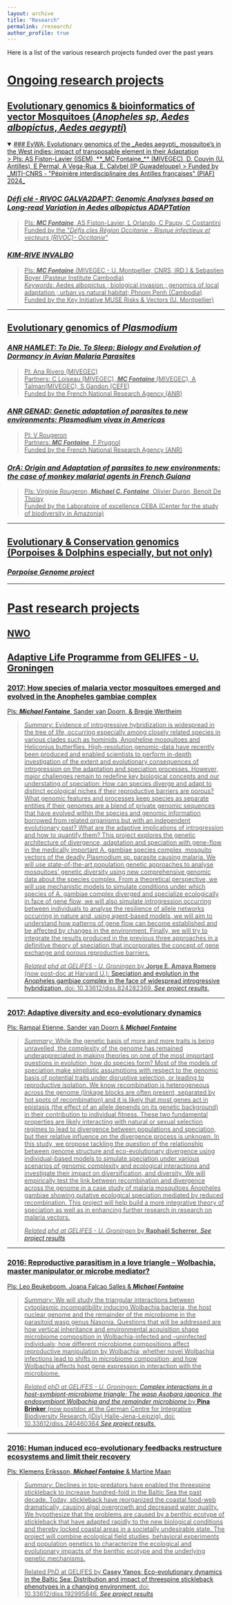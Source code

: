 ```yaml
---
layout: archive
title: "Research"
permalink: /research/
author_profile: true
---
```


Here is a list of the various research projects funded over the past years

# <u>Ongoing research projects

## Evolutionary genomics & bioinformatics of vector Mosquitoes (_Anopheles sp_, _Aedes albopictus_, _Aedes aegypti_)

<details open> 
    <summary>
    ### EyWA: Evolutionary genomics of the _Aedes aegypti_ mosquitoe’s in the West indies: impact of transposable element in their Adaptation
    </summary>
> PIs: AS Fiston-Lavier (ISEM), **_MC Fontaine_** (MIVEGEC), D. Couvin (U. Antilles), E Permal, A Vega-Rua, E. Calvbel (IP Guwadeloupe)  
> Funded by _MITI-CNRS - "Pépinière interdisciplinaire des Antilles françaises" (PIAF) 2024_
</details>

### **_Défi clé - RIVOC _GALVA2DAPT_: Genomic Analyses based on Long-read Variation in _Aedes albopictus_ ADAPTation_**
> PIs: **_MC Fontaine_**, AS Fiston-Lavier, L Orlando, C Paupy, C Costantini  
> Funded by the "_Défis cles Région Occitanie - Risque infectieux et vecteurs (RIVOC)- Occitanie_"  

### **_KIM-RIVE INVALBO_**
> PIs: **_MC Fontaine_** (MIVEGEC - U. Montpellier, CNRS, IRD ) & Sebastien Boyer (Pasteur Institute Cambodia)  
> _Keywords_: Aedes albopictus ; biological invasion ; genomics of local adaptation ; urban vs natural habitat; Phnom Penh (Cambodia)  
> Funded by the Key Initiative MUSE Risks & Vectors (U. Montpellier)  

---

## Evolutionary genomics of _Plasmodium_

### **_ANR HAMLET: To Die, To Sleep: Biology and Evolution of Dormancy in Avian Malaria Parasites_**
> PI: Ana Rivero (MIVEGEC)  
> Partners: C Loiseau (MIVEGEC), **_MC Fontaine_** (MIVEGEC), A Talman(MIVEGEC), S Gandon (CEFE)  
> Funded by the French National Research Agency (ANR) 

### **_ANR GENAD: Genetic adaptation of parasites to new environments: Plasmodium vivax in Americas_**
> PI: V Rougeron  
> Partners: **_MC Fontaine_**, F Prugnol  
> Funded by the French National Research Agency (ANR)  

### **_OrA: Origin and Adaptation of parasites to new environments: the case of monkey malarial agents in French Guiana_**
> PIs: Virginie Rougeron, **_Michael C. Fontaine_**, Olivier Duron, Benoit De Thoisy  
> Funded by the Laboratoire of excellence CEBA (Center for the study of biodiversity in Amazonia)

---

## Evolutionary & Conservation genomics (Porpoises & Dolphins especially, but not only)
### **_Porpoise Genome project_**

---  

# <u>Past research projects

## NWO

## Adaptive Life Programme from GELIFES - U. Groningen
### 2017: How species of malaria vector mosquitoes emerged and evolved in the Anopheles gambiae complex
PIs: **_Michael Fontaine_**, Sander van Doorn, & Bregje Wertheim  
> *Summary*: Evidence of introgressive hybridization is widespread in the tree of life, occurring especially among closely related species in various clades such as hominids, Anopheline mosquitoes and Heliconius butterflies. High-resolution genomic-data have recently been produced and enabled scientists to perform in-depth investigation of the extent and evolutionary consequences of introgression on the adaptation and speciation processes. However, major challenges remain to redefine key biological concepts and our understating of speciation: How can species diverge and adapt to distinct ecological niches if their reproductive barriers are porous? What genomic features and processes keep species as separate entities if their genomes are a blend of private genomic sequences that have evolved within the species and genomic information borrowed from related organisms but with an independent evolutionary past? What are the adaptive implications of introgression and how to quantify them?
> This project explores the genetic architecture of divergence, adaptation and speciation with gene-flow in the medically important A. gambiae species complex, mosquito vectors of the deadly Plasmodium sp. parasite causing malaria. We will use state-of-the-art population genetic approaches to analyse mosquitoes’ genetic diversity using new comprehensive genomic data about the species complex. From a theoretical perspective, we will use mechanistic models to simulate conditions under which species of A. gambiae complex diverged and specialize ecologically in face of gene flow; we will also simulate introgression occurring between individuals to analyse the resilience of allele networks occurring in nature and, using agent-based models, we will aim to understand how patterns of gene flow can become established and be affected by changes in the environment. Finally, we will try to integrate the results produced in the previous three approaches in a definitive theory of speciation that incorporates the concept of gene exchange and porous reproductive barriers.
> 
> *Related phd at GELIFES - U. Groningen* by **Jorge E. Amaya Romero** (now post-doc at Harvard U.): [Speciation and evolution in the Anopheles gambiae complex in the face of widespread introgressive hybridization](https://research.rug.nl/en/publications/speciation-and-evolution-in-the-ianopheles-gambiaei-complex-in-th). doi: 10.33612/diss.824282369. [*See project results*](https://research.rug.nl/en/projects/how-species-of-malaria-vector-mosquitoes-emerged-and-evolved-in-t).

---

### 2017: Adaptive diversity and eco-evolutionary dynamics
PIs: Rampal Etienne, Sander van Doorn & **_Michael Fontaine_**
> *Summary*: While the genetic basis of more and more traits is being unravelled, the complexity of the genome has remained underappreciated in making theories on one of the most important questions in evolution, how do species form? Most of the models of speciation make simplistic assumptions with respect to the genomic basis of potential traits under disruptive selection, or leading to reproductive isolation. We know recombination is heterogeneous across the genome (linkage blocks are often present, separated by hot spots of recombination) and it is likely that most genes act in epistasis (the effect of an allele depends on its genetic background) in their contribution to individual fitness. These two fundamental properties are likely interacting with natural or sexual selection regimes to lead to divergence between populations and speciation, but their relative influence on the divergence process is unknown. In this study, we propose tackling the question of the relationship between genome structure and eco-evolutionary divergence using individual-based models to simulate speciation under various scenarios of genomic complexity and ecological interactions and investigate their impact on diversification, and diversity. We will empirically test the link between recombination and divergence across the genome in a case study of malaria mosquitoes Anopheles gambiae showing putative ecological speciation mediated by reduced recombination. This project will help build a more integrative theory of speciation as well as in enhancing further research in research on malaria vectors.
> 
> *Related phd at GELIFES - U. Groningen* by **Raphaël Scherrer**. [*See project results*](https://research.rug.nl/en/projects/adaptive-diversity-and-eco-evolutionary-dynamics)

---

### 2016: Reproductive parasitism in a love triangle – Wolbachia, master manipulator or microbe mediator?
PIs: Leo Beukeboom, Joana Falcao Salles & **_Michael Fontaine_**  
> *Summary*: We will study the triangular interactions between cytoplasmic incompatibility inducing Wolbachia bacteria, the host nuclear genome and the remainder of the microbiome in the parasitoid wasp genus Nasonia. Questions that will be addressed are how vertical inheritance and environmental acquisition shape microbiome composition in Wolbachia-infected and –uninfected individuals; how different microbiome compositions affect reproductive manipulation by Wolbachia; whether novel Wolbachia infections lead to shifts in microbiome composition; and how Wolbachia affects host gene expression in interaction with the microbiome.   
>
>*Related phD at GELIFES - U. Groningen*: [*Complex interactions in a host-symbiont-microbiome triangle: The wasp Asobara japonica, the endosymbiont Wolbachia and the remainder microbiome*](https://research.rug.nl/en/publications/complex-interactions-in-a-host-symbiont-microbiome-triangle-the-w) by [**Pina Brinker**](https://www.zoologie.uni-halle.de/allgemeine_zoologie/staff/p_brinker/) (now postdoc at the German Centre for Integrative Biodiversity Research (iDiv) Halle-Jena-Leipzig). doi: 10.33612/diss.240460364 [*See project results*](https://research.rug.nl/en/projects/reproductive-parasitism-in-a-love-triangle-wolbachia-master-manip).    

---

### 2016: Human induced eco-evolutionary feedbacks restructure ecosystems and limit their recovery
PIs: Klemens Eriksson, **_Michael Fontaine_** & Martine Maan
> *Summary*: Declines in top-predators have enabled the threespine stickleback to increase hundred-fold in the Baltic Sea the past decade. Today, stickleback have reorganized the coastal food-web dramatically, causing algal overgrowth and decreased water quality. We hypothesize that the problems are caused by a benthic ecotype of stickleback that have adapted rapidly to the new biological conditions and thereby locked coastal areas in a societally undesirable state. The project will combine ecological field studies, behavioral experiments and population genetics to characterize the ecological and evolutionary impacts of the benthic ecotype and the underlying genetic mechanisms.
>
> Related PhD at GELIFES by **Casey Yanos**: [Eco-evolutionary dynamics in the Baltic Sea: Distribution and impact of threespine stickleback phenotypes in a changing environment](https://research.rug.nl/en/publications/eco-evolutionary-dynamics-in-the-baltic-sea-distribution-and-impa). doi: 10.33612/diss.192995846. [*See project results*](https://research.rug.nl/en/projects/human-induced-eco-evolutionary-feedbacks-restructure-ecosystems-a)  





